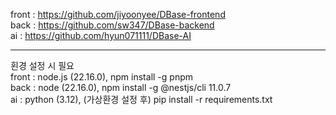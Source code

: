front : https://github.com/jiyoonyee/DBase-frontend   
back : https://github.com/sw347/DBase-backend   
ai : https://github.com/hyun071111/DBase-AI   
   
-------------   
횐경 설정 시 필요   
front : node.js (22.16.0), npm install -g pnpm   
back : node (22.16.0), npm install -g @nestjs/cli 11.0.7   
ai : python (3.12), (가상환경 설정 후) pip install -r requirements.txt   